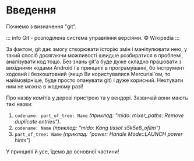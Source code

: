 # Введення

Почнемо з визначення "git".

::: info
Git - розподілена система управління версіями.
© Wikipedia
:::

За фактом, git дає змогу створювати історію змін і маніпулювати нею, у такий спосіб досягаючи можливості швидше розбиратися в проблемі, аналізувати код тощо. Без знань git'а буде дуже складно працювати з вихідними кодами Android і в принципі в програмуванні, бо інструмент ходовий і безкоштовний (якщо Ви користувалися Mercurial'ом, то найімовірніше, буде просто опанувати git) і дуже корисний. Нехтувати ним не можна в жодному разі!

Про назву комітів у дереві пристрою та у вендорі. Зазвичай вони мають такі назви:
1. `codename: part_of_tree: Name` *(приклад: "mido: mixer_paths: Remove duplicate entries")*.
1. `codename: Name` *(приклад: "mido: Kang tissot s5k5e8_ofilm")*
1. `part_of_tree: Name` *(приклад: "power: Handle Mode::LAUNCH power hints")*

У принципі й усе, їдемо до основної частини!
